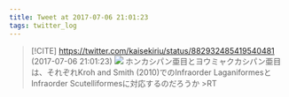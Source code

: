 ```yaml
---
title: Tweet at 2017-07-06 21:01:23
tags: twitter_log
---
```


> [!CITE] https://twitter.com/kaisekiriu/status/882932485419540481 (2017-07-06 21:01:23)
> ![](https://twitter.com/kaisekiriu/status/882932485419540481)
> ホンカシパン亜目とヨウミャクカシパン亜目は、それぞれKroh and Smith (2010)でのInfraorder LaganiformesとInfraorder Scutelliformesに対応するのだろうか &gt;RT
